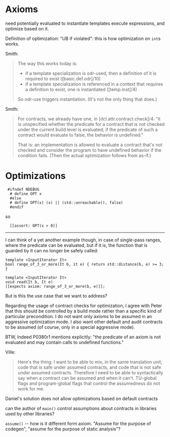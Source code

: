 Axioms
======

need potentially evaluated to instantiate templates execute expressions, and optimize based on it.

Definition of optimization: "UB if violated": this is how optimization on `int`s works.

Smith:
> The way this works today is:
> * if a template specialization is odr-used, then a definition of it is required to exist ([basic.def.odr]/10)
> * if a template specialization is referenced in a context that requires a definition to exist, one is instantiated ([temp.inst]/4)
>
> So odr-use triggers instantiation. (It's not the only thing that does.)

Smith:
> For contracts, we already have one, in [dcl.attr.contract.check]/4: "it is unspecified whether the predicate for a contract that is not checked under the current build level is evaluated; if the predicate of such a contract would evaluate to false, the behavior is undefined."
>
> That is: an implementation is allowed to evaluate a contract that's not checked and consider the program to have undefined behavior if the condition fails. (Then the actual optimization follows from as-if.)


Optimizations
=============

```
 #ifndef NDEBUG
  # define OPT x
  #else
  # define OPT(x) (x) || (std::unreachable(), false)
  #endif
```
so
```
  [[assert: OPT(x > 0)]
```

----

I can think of a yet another example though, in case of single-pass ranges, where the predicate can be evaluated, but if it is, the function that is guarded by it can no longer be safely called:

```
template <InputIterator It>
bool range_of_3_or_more(It b, it e) { return std::distance(b, e) >= 3; }

template <InputIterator It>
void read(It b, It e)
[[expects axiom: range_of_3_or_more(b, e)]];
```
But is this the use case that we want to address?

Regarding the usage of contract checks for optimization, I agree with Peter that this should be controlled by a build mode rather than a specific kind of particular precondition. I do not want only axioms to be assumed in an aggressive optimization mode. I also want other default and audit contracts to be assumed (of course, only in a special aggressive mode).

BTW, Indeed P0380r1 mentions explicitly: "the predicate of an axiom is not evaluated and may contain calls to undefined functions."

Ville:

> Here's the thing: I want to be able to mix, in the same translation
> unit, code that is safe under assumed contracts, and code that is not
> safe under assumed contracts.
> Therefore I need to be able to syntactically say when a contract can
> be assumed and when it can't. TU-global flags and program-global flags
> that control the assumedness
> do not work for me.

Daniel's solution does not allow optimizations based on default contracts

can the author of `main()` control assumptions about contracts in libraries used by other libraries?

`assume()` -- how is it different form axiom. "Assume for the purpose of codegen", "assume for the purpose of static analysis"?
